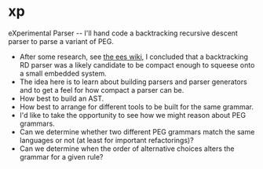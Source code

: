 # xp
eXperimental Parser -- I'll hand code a backtracking recursive descent parser to parse a variant of PEG. 

* After some research, see [the ees wiki](https://github.com/smartnuf/ees/wiki), I concluded that a backtracking RD parser was a likely candidate to be compact enough to squeese onto a small embedded system.
* The idea here is to learn about building parsers and parser generators and to get a feel for how compact a parser can be.
 * How best to build an AST.
 * How best to arrange for different tools to be built for the same grammar.
* I'd like to take the opportunity to see how we might reason about PEG grammars.
 * Can we determine whether two different PEG grammars match the same languages or not (at least for important refactorings)?
 * Can we determine when the order of alternative choices alters the grammar for a given rule?

